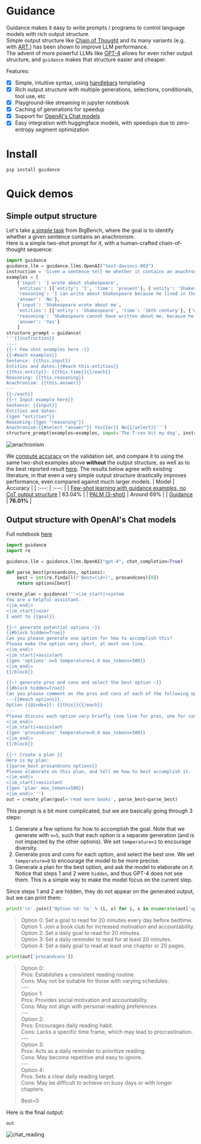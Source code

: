 # Guidance

Guidance makes it easy to write prompts / programs to control language models with rich output structure.  
Simple output structure like [Chain of Thought](https://arxiv.org/abs/2201.11903) and its many variants (e.g. with [ART](https://arxiv.org/abs/2303.09014),) has been shown to improve LLM performance.  
The advent of more powerful LLMs like [GPT-4](https://arxiv.org/abs/2303.12712) allows for even richer output structure, and `guidance` makes that structure easier and cheaper.

Features:
- [x] Simple, intuitive syntax, using [handlebars](https://handlebarsjs.com/) templating
- [x] Rich output structure with multiple generations, selections, conditionals, tool use, etc
- [x] Playground-like streaming in jupyter notebook
- [x] Caching of generations for speedup
- [x] Support for [OpenAI's Chat models](https://beta.openai.com/docs/guides/chat)
- [x] Easy integration with huggingface models, with speedups due to zero-entropy segment optimization

# Install

```python
pip install guidance
```

# Quick demos
## Simple output structure
Let's take [a simple task](https://github.com/google/BIG-bench/tree/main/bigbench/benchmark_tasks/anachronisms) from BigBench, where the goal is to identify whether a given sentence contains an anachronism.  
Here is a simple two-shot prompt for it, with a human-crafted chain-of-thought sequence:
```python
import guidance
guidance.llm = guidance.llms.OpenAI("text-davinci-003") 
instruction = 'Given a sentence tell me whether it contains an anachronism (i.e. whether it could have happened or not based on the time periods associated with the entities).'
examples = [
    {'input': 'I wrote about shakespeare',
    'entities': [{'entity': 'I', 'time': 'present'}, {'entity': 'Shakespeare', 'time': '16th century'}],
    'reasoning': 'I can write about Shakespeare because he lived in the past with respect to me.',
    'answer': 'No'},
    {'input': 'Shakespeare wrote about me',
    'entities': [{'entity': 'Shakespeare', 'time': '16th century'}, {'entity': 'I', 'time': 'present'}],
    'reasoning': 'Shakespeare cannot have written about me, because he died before I was born',
    'answer': 'Yes'}
    ]
structure_prompt = guidance(
'''{{instruction}}
----
{{~! Few shot examples here ~}}
{{~#each examples}}
Sentence: {{this.input}}
Entities and dates:{{#each this.entities}}
{{this.entity}}: {{this.time}}{{/each}}
Reasoning: {{this.reasoning}}
Anachronism: {{this.answer}}
---
{{~/each}}
{{~! Input example here}}
Sentence: {{input}}
Entities and dates:
{{gen "entities"}}
Reasoning:{{gen "reasoning"}}
Anachronism:{{#select "answer"}} Yes{{or}} No{{/select}}''')
structure_prompt(examples=examples, input='The T-rex bit my dog', instruction=instruction)
```
![anachronism](docs/figures/anachronism.png)

We [compute accuracy](notebooks/anachronism.ipynb) on the validation set, and compare it to using the same two-shot examples above **without** the output structure, as well as to the best reported result [here](https://github.com/google/BIG-bench/tree/main/bigbench/benchmark_tasks/anachronisms). The results below agree with existing literature, in that even a very simple output structure drastically improves performance, even compared against much larger models.
| Model | Accuracy |
| :---: | :---: |
| [Few-shot learning with guidance examples, no CoT output structure](notebooks/anachronism.ipynb) | 63.04% |
| [PALM (3-shot)](https://github.com/google/BIG-bench/tree/main/bigbench/benchmark_tasks/anachronisms) | Around 69% |
| [Guidance](notebooks/anachronism.ipynb) | **76.01%** |


## Output structure with OpenAI's Chat models
Full notebook [here](notebooks/chat_topk.ipynb)
```python
import guidance
import re

guidance.llm = guidance.llms.OpenAI("gpt-4", chat_completion=True)

def parse_best(prosandcons, options):
    best = int(re.findall(r'Best=(\d+)', prosandcons)[0])
    return options[best]

create_plan = guidance('''<|im_start|>system
You are a helpful assistant.
<|im_end|>
<|im_start|>user
I want to {{goal}}.

{{~! generate potential options ~}}
{{#block hidden=True}}
Can you please generate one option for how to accomplish this?
Please make the option very short, at most one line.
<|im_end|>
<|im_start|>assistant
{{gen 'options' n=5 temperature=1.0 max_tokens=500}}
<|im_end|>
{{/block}}

{{~! generate pros and cons and select the best option ~}}
{{#block hidden=True}}
Can you please comment on the pros and cons of each of the following options, and then pick the best option?
---{{#each options}}
Option {{@index}}: {{this}}{{/each}}
---
Please discuss each option very briefly (one line for pros, one for cons), and end by saying Best=X, where X is the best option.
<|im_end|>
<|im_start|>assistant
{{gen 'prosandcons' temperature=0.0 max_tokens=500}}
<|im_end|>
{{/block}}

{{~! Create a plan }}
Here is my plan:
{{parse_best prosandcons options}}
Please elaborate on this plan, and tell me how to best accomplish it.
<|im_end|>
<|im_start|>assistant
{{gen 'plan' max_tokens=500}}
<|im_end|>''')
out = create_plan(goal='read more books', parse_best=parse_best)
```

This prompt is a bit more complicated, but we are basically going through 3 steps:
1. Generate a few options for how to accomplish the goal. Note that we generate with `n=5`, such that each option is a separate generation (and is not impacted by the other options). We set `temperature=1` to encourage diversity.
2. Generate pros and cons for each option, and select the best one. We set `temperature=0` to encourage the model to be more precise.
3. Generate a plan for the best option, and ask the model to elaborate on it. Notice that steps 1 and 2 were `hidden`, and thus GPT-4 does not see them. This is a simple way to make the model focus on the current step.

Since steps 1 and 2 are hidden, they do not appear on the generated output, but we can print them:
```python
print('\n'.join(['Option %d: %s' % (i, x) for i, x in enumerate(out['options'])]))
```
> Option 0: Set a goal to read for 20 minutes every day before bedtime.  
Option 1: Join a book club for increased motivation and accountability.  
Option 2: Set a daily goal to read for 20 minutes.  
Option 3: Set a daily reminder to read for at least 20 minutes.  
Option 4: Set a daily goal to read at least one chapter or 20 pages.  

```python
print(out['prosandcons'])
``` 

> Option 0:  
> Pros: Establishes a consistent reading routine.  
> Cons: May not be suitable for those with varying schedules.  
> \---  
> Option 1:  
> Pros: Provides social motivation and accountability.  
> Cons: May not align with personal reading preferences.  
> \---  
> Option 2:  
> Pros: Encourages daily reading habit.  
> Cons: Lacks a specific time frame, which may lead to procrastination.  
> \---  
> Option 3:  
> Pros: Acts as a daily reminder to prioritize reading.  
> Cons: May become repetitive and easy to ignore.  
> \---  
> Option 4:  
> Pros: Sets a clear daily reading target.  
> Cons: May be difficult to achieve on busy days or with longer chapters.  
>   
> Best=0  

Here is the final output:
```python
out
```
![chat_reading](docs/figures/chat_reading.png)
